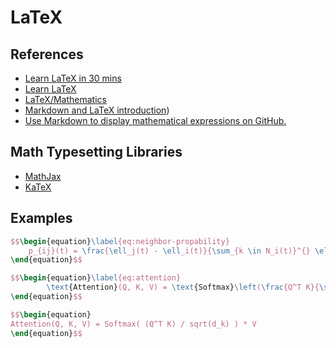 # LaTeX

## References
- [Learn LaTeX in 30 mins](https://www.overleaf.com/learn/latex/Learn_LaTeX_in_30_minutes)
- [Learn LaTeX](https://www.learnlatex.org/en/#toc)
- [LaTeX/Mathematics](https://en.wikibooks.org/wiki/LaTeX/Mathematics)
- [Markdown and LaTeX introduction](https://ashki23.github.io/markdown-latex.html))
- [Use Markdown to display mathematical expressions on GitHub.](https://docs.github.com/en/get-started/writing-on-github/working-with-advanced-formatting/writing-mathematical-expressions)

## Math Typesetting Libraries
- [MathJax](https://www.mathjax.org/)
- [KaTeX](https://katex.org/)

## Examples

```latex
$$\begin{equation}\label{eq:neighbor-propability}
    p_{ij}(t) = \frac{\ell_j(t) - \ell_i(t)}{\sum_{k \in N_i(t)}^{} \ell_k(t) - \ell_i(t)}
\end{equation}$$
```

```latex
$$\begin{equation}\label{eq:attention}
		\text{Attention}(Q, K, V) = \text{Softmax}\left(\frac{Q^T K}{\sqrt{d_k}}\right) V
\end{equation}$$
```

```latex
$$\begin{equation}
Attention(Q, K, V) = Softmax( (Q^T K) / sqrt(d_k) ) * V
\end{equation}$$
```